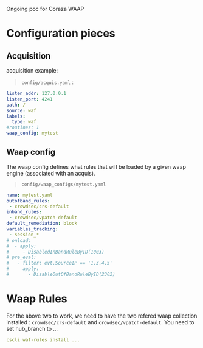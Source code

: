 Ongoing poc for Coraza WAAP

# Configuration pieces

## Acquisition

acquisition example:

> `config/acquis.yaml` :

```yaml
listen_addr: 127.0.0.1
listen_port: 4241
path: /
source: waf
labels:
  type: waf
#routines: 1
waap_config: mytest
```

## Waap config

The waap config defines what rules that will be loaded by a given waap engine (associated with an acquis).

> `config/waap_configs/mytest.yaml`

```yaml
name: mytest.yaml
outofband_rules:
 - crowdsec/crs-default
inband_rules:
 - crowdsec/vpatch-default
default_remediation: block
variables_tracking:
 - session_*
# onload:
#  - apply:
#     - DisabledInBandRuleByID(1003)
# pre_eval:
#   - filter: evt.SourceIP == '1.3.4.5' 
#     apply:
#       - DisableOutOfBandRuleByID(2302)
```

# Waap Rules

For the above two to work, we need to have the two refered waap collection installed : `crowdsec/crs-default` and `crowdsec/vpatch-default`. You need to set hub_branch to ...

```yaml
cscli waf-rules install ...
```